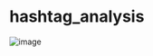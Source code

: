 # hashtag_analysis

![image](https://github.com/user-attachments/assets/d6200436-171f-4aab-9bc0-8532475cdbdd)
